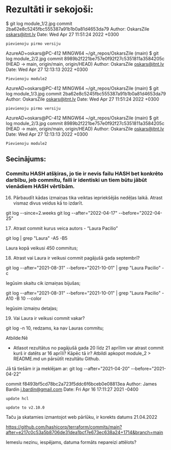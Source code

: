 # Rezultāti ir sekojoši:

$ git log module_1/2.jpg
commit 2ba62e8c5245fbc555387a91b1b0a81d4653da79
Author: OskarsZile <oskars@itnt.lv>
Date:   Wed Apr 27 11:51:24 2022 +0300

    pievienoju pirmo versiju

AzureAD+oskars@PC-412 MINGW64 ~/git_repos/OskarsZile (main)
$ git log module_2/2.jpg
commit 8989b2f221be757e0f92f27c5351811a3584205c (HEAD -> main, origin/main, origin/HEAD)
Author: OskarsZile <oskars@itnt.lv>
Date:   Wed Apr 27 12:13:13 2022 +0300

    Pievienoju module2

AzureAD+oskars@PC-412 MINGW64 ~/git_repos/OskarsZile (main)
$ git log module_1/3.jpg
commit 2ba62e8c5245fbc555387a91b1b0a81d4653da79
Author: OskarsZile <oskars@itnt.lv>
Date:   Wed Apr 27 11:51:24 2022 +0300

    pievienoju pirmo versiju

AzureAD+oskars@PC-412 MINGW64 ~/git_repos/OskarsZile (main)
$ git log module_2/3.jpg
commit 8989b2f221be757e0f92f27c5351811a3584205c (HEAD -> main, origin/main, origin/HEAD)
Author: OskarsZile <oskars@itnt.lv>
Date:   Wed Apr 27 12:13:13 2022 +0300

    Pievienoju module2



## Secinājums:

### Commitu HASH atšķiras, jo tie ir nevis failu HASH bet konkrēto darbību, jeb commitu, faili ir identiski un tiem būtu jābūt vienādiem HASH vērtībām.



16. Pārbaudīt kādas izmaiņas tika veiktas iepriekšējās nedēļas laikā. Atrast vismaz divus veidus kā to izdarīt.

git log --since=2.weeks
git log --after="2022-04-17" --before="2022-04-25" 

17. Atrast commit kurus veica autors - “Laura Pacilio”

git log | grep "Laura" -A5 -B5

Laura kopā veikusi 450 commitus;

18. Atrast vai Laura ir veikusi commit pagājušā gada septembrī?

git log --after="2021-08-31" --before="2021-10-01" | grep "Laura Pacilio" -c

Iegūsim skaitu cik izmaiņas bijušas;

git log --after="2021-08-31" --before="2021-10-01" | grep "Laura Pacilio" -A10 -B 10 --color

Iegūsim izmaiņu detaļas;

19. Vai Laura ir veikusi commit vakar?

git log -n 10, redzams, ka nav Lauras commitu;

Atbilde:Nē



* Atlasot rezultātus no pagājušā gada 20 līdz 21 aprīlim var atrast commit kurš ir datēts ar 16 aprīli? Kāpēc tā ir? Atbildi apkopot module_2 > README.md un pārsūtīt rezultātu Github.

Jā tā tiešām ir ja meklējam ar: git log --after="2021-04-20" --before="2021-04-22"

commit f8493bf5cd78bc2a723f5ddc6f6bceb0e08813ea
Author: James Bardin <j.bardin@gmail.com>
Date:   Fri Apr 16 17:11:27 2021 -0400

    update hcl

    update to v2.10.0

Taču ja skatamies izmantojot web pārlūku, ir korekts datums 21.04.2022

https://github.com/hashicorp/terraform/commits/main?after=e217c0c53a5b8706de31dea1bcf7e673ec638a24+1714&branch=main

Iemeslu nezinu, iespējams, datuma formāts nepareizi attēlots?


